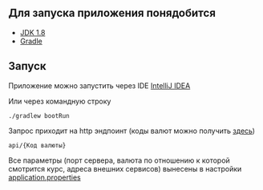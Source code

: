 ## Для запуска приложения понядобится 
- [JDK 1.8](http://www.oracle.com/technetwork/java/javase/downloads/jdk8-downloads-2133151.html)
- [Gradle](https://gradle.org/)

## Запуск

Приложение можно запустить через IDE [IntelliJ IDEA](https://www.jetbrains.com/ru-ru/idea/) 

Или через командную строку
```shell
./gradlew bootRun
```

Запрос приходит на http эндпоинт (коды валют можно получить [здесь](https://openexchangerates.org/api/currencies.json))
```
api/{Код валюты}
```

Все параметры (порт сервера, валюта по отношению к которой смотрится курс, адреса внешних сервисов) вынесены в настройки [application.properties](https://github.com/crxvm/rate/blob/master/src/main/resources/application.properties)